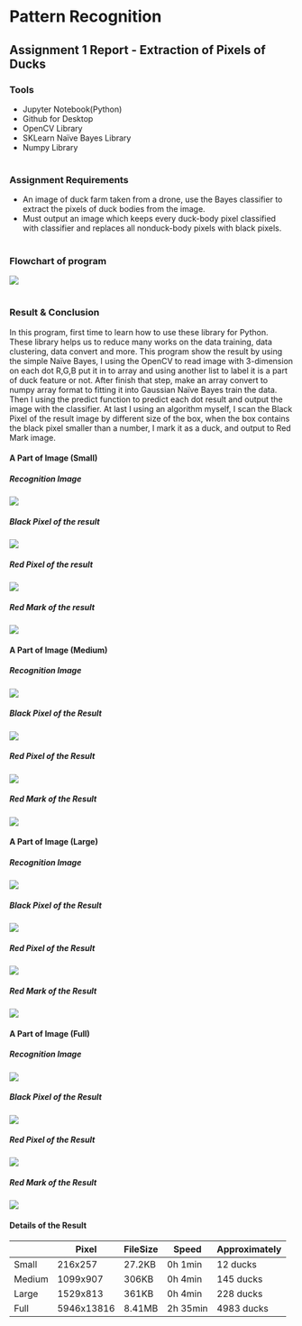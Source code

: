 
# Pattern Recognition
## Assignment 1 Report - Extraction of Pixels of Ducks
### Tools
 - Jupyter Notebook(Python)
 - Github for Desktop
 - OpenCV Library
 - SKLearn Naïve Bayes Library
 - Numpy Library
#
### Assignment Requirements
 - An image of duck farm taken from a drone, use the Bayes classifier to extract the pixels of duck bodies from the image.
 -  Must output an image which keeps every duck-body pixel classified with classifier and replaces all nonduck-body pixels with black pixels.
#
### Flowchart of program
![](https://github.com/khyjb1995/PR2018FALL/blob/master/Assignment%201/flowchart.jpg)
#
### Result & Conclusion
In this program, first time to learn how to use these library for Python. These library helps us to reduce many works on the data training, data clustering, data convert and more. This program show the result by using the simple Naïve Bayes, I using the OpenCV to read image with 3-dimension on each dot R,G,B put it in to array and using another list to label it is a part of duck feature or not. After finish that step, make an array convert to numpy array format to fitting it into Gaussian Naïve Bayes train the data. Then I using the predict function to predict each dot result and output the image with the classifier. At last I using an algorithm myself, I scan the Black Pixel of the result image by different size of the box, when the box contains the black pixel smaller than a number, I mark it as a duck, and output to Red Mark image.

#### A Part of Image (Small)
##### Recognition Image
![](https://github.com/khyjb1995/PR2018FALL/blob/master/Assignment%201/count03.jpg)
##### Black Pixel of the result
![](https://github.com/khyjb1995/PR2018FALL/blob/master/Assignment%201/result_count03/Blackback_Result.jpg)
##### Red Pixel of the result
![](https://github.com/khyjb1995/PR2018FALL/blob/master/Assignment%201/result_count03/RedDot_Result.jpg)
##### Red Mark of the result
![](https://github.com/khyjb1995/PR2018FALL/blob/master/Assignment%201/result_count03/Circle_Result.jpg)

#### A Part of Image (Medium)
##### Recognition Image
![](https://github.com/khyjb1995/PR2018FALL/blob/master/Assignment%201/count02.jpg)
##### Black Pixel of the Result
![](https://github.com/khyjb1995/PR2018FALL/blob/master/Assignment%201/result_count02/Blackback_Result.jpg)
##### Red Pixel of the Result
![](https://github.com/khyjb1995/PR2018FALL/blob/master/Assignment%201/result_count02/RedDot_Result.jpg)
##### Red Mark of the Result
![](https://github.com/khyjb1995/PR2018FALL/blob/master/Assignment%201/result_count02/Circle_Result.jpg)

#### A Part of Image (Large)
##### Recognition Image
![](https://github.com/khyjb1995/PR2018FALL/blob/master/Assignment%201/count04.jpg)
##### Black Pixel of the Result
![](https://github.com/khyjb1995/PR2018FALL/blob/master/Assignment%201/result_count04/Blackback_Result.jpg)
##### Red Pixel of the Result
![](https://github.com/khyjb1995/PR2018FALL/blob/master/Assignment%201/result_count04/RedDot_Result.jpg)
##### Red Mark of the Result
![](https://github.com/khyjb1995/PR2018FALL/blob/master/Assignment%201/result_count04/Circle_Result.jpg)

#### A Part of Image (Full)
##### Recognition Image
![](https://github.com/khyjb1995/PR2018FALL/blob/master/Assignment%201/full_duck.jpg)
##### Black Pixel of the Result
![](https://github.com/khyjb1995/PR2018FALL/blob/master/Assignment%201/result_full_duck/Blackback_Result.jpg)
##### Red Pixel of the Result
![](https://github.com/khyjb1995/PR2018FALL/blob/master/Assignment%201/result_full_duck/RedDot_Result.jpg)
##### Red Mark of the Result
![](https://github.com/khyjb1995/PR2018FALL/blob/master/Assignment%201/result_full_duck/Circle_Result.jpg)

#### Details of the Result

|  | Pixel | FileSize | Speed | Approximately |
|---|---|---|---|---|
| Small | 216x257 | 27.2KB | 0h 1min | 12 ducks |
| Medium | 1099x907 | 306KB | 0h 4min | 145 ducks |
| Large | 1529x813 | 361KB | 0h 4min | 228 ducks |
| Full | 5946x13816 | 8.41MB | 2h 35min | 4983 ducks |